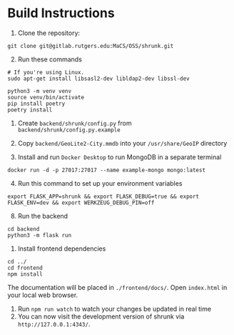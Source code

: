 # Build Instructions

1. Clone the repository:
```
git clone git@gitlab.rutgers.edu:MaCS/OSS/shrunk.git
```
2. Run these commands

```
# If you're using Linux.
sudo apt-get install libsasl2-dev libldap2-dev libssl-dev

python3 -m venv venv
source venv/bin/activate
pip install poetry
poetry install
```

1. Create `backend/shrunk/config.py` from `backend/shrunk/config.py.example`
2. Copy `backend/GeoLite2-City.mmdb` into your `/usr/share/GeoIP` directory

3. Install and run ``Docker Desktop`` to run MongoDB in a separate terminal

```
docker run -d -p 27017:27017 --name example-mongo mongo:latest
```

4. Run this command to set up your environment variables

```
export FLASK_APP=shrunk && export FLASK_DEBUG=true && export FLASK_ENV=dev && export WERKZEUG_DEBUG_PIN=off
```

8. Run the backend

```
cd backend
python3 -m flask run
```

1. Install frontend dependencies

```
cd ../
cd frontend
npm install
```

The documentation will be placed in `./frontend/docs/`. Open `index.html` in your local web browser.

1.  Run `npm run watch` to watch your changes be updated in real time
2.  You can now visit the development version of shrunk via `http://127.0.0.1:4343/`.
